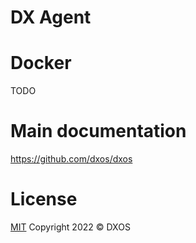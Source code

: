 # DX Agent

# Docker
TODO

# Main documentation
https://github.com/dxos/dxos

# License
[MIT](./LICENSE) Copyright 2022 © DXOS
